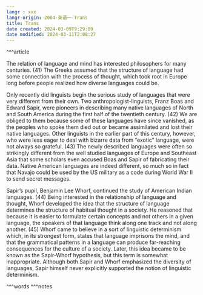 ```yaml
---
langr : xxx
langr-origin: 2004-英语一-Trans
title: Trans
date created: 2024-03-09T9:29:09
date modified: 2024-03-11T2:08:27
---
```


^^^article

The relation of language and mind has interested philosophers for many centuries. (41) The Greeks assumed that the structure of language had some connection with the process of thought, which took root in Europe long before people realized how diverse languages could be.

Only recently did linguists begin the serious study of languages that were very different from their own. Two anthropologist-linguists, Franz Boas and Edward Sapir, were pioneers in describing many native languages of North and South America during the first half of the twentieth century. (42) We are obliged to them because some of these languages have since vanished, as the peoples who spoke them died out or became assimilated and lost their native languages. Other linguists in the earlier part of this century, however, who were less eager to deal with bizarre data from “exotic” language, were not always so grateful. (43) The newly described languages were often so strikingly different from the well studied languages of Europe and Southeast Asia that some scholars even accused Boas and Sapir of fabricating their data. Native American languages are indeed different, so much so in fact that Navajo could be used by the US military as a code during World War II to send secret messages.

Sapir’s pupil, Benjamin Lee Whorf, continued the study of American Indian languages. (44) Being interested in the relationship of language and thought, Whorf developed the idea that the structure of language determines the structure of habitual thought in a society. He reasoned that because it is easier to formulate certain concepts and not others in a given language, the speakers of that language think along one track and not along another. (45) Whorf came to believe in a sort of linguistic determinism which, in its strongest form, states that language imprisons the mind, and that the grammatical patterns in a language can produce far-reaching consequences for the culture of a society. Later, this idea became to be known as the Sapir-Whorf hypothesis, but this term is somewhat inappropriate. Although both Sapir and Whorf emphasized the diversity of languages, Sapir himself never explicitly supported the notion of linguistic determinism.




^^^words
^^^notes
